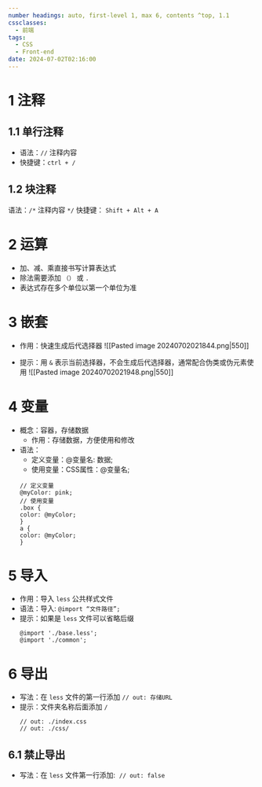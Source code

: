 ```yaml
---
number headings: auto, first-level 1, max 6, contents ^top, 1.1
cssclasses:
  - 前端
tags:
  - CSS
  - Front-end
date: 2024-07-02T02:16:00
---
```

# 1 注释
## 1.1 单行注释
- 语法：`//` 注释内容
- 快捷键：`ctrl + /`
## 1.2 块注释
语法：`/*` 注释内容 `*/`
快捷键： `Shift + Alt + A`
# 2 运算
- 加、减、乘直接书写计算表达式
- 除法需要添加 `（）` 或 `.`
- 表达式存在多个单位以第一个单位为准

# 3 嵌套
- 作用：快速生成后代选择器
![[Pasted image 20240702021844.png|550]]


- 提示：用 `&` 表示当前选择器，不会生成后代选择器，通常配合伪类或伪元素使用
![[Pasted image 20240702021948.png|550]]
# 4 变量
- 概念：容器，存储数据
	- 作用：存储数据，方便使用和修改
- 语法：
	- 定义变量：@变量名: 数据;
	- 使用变量：CSS属性：@变量名;
	```less
	// 定义变量
	@myColor: pink;
	// 使用变量
	.box {
	color: @myColor;
	}
	a {
	color: @myColor;
	}
	```

# 5 导入
- 作用：导入 `less` 公共样式文件
- 语法：导入: `@import “文件路径”;`
- 提示：如果是 `less` 文件可以省略后缀
	```less
	@import './base.less';
	@import './common';
	```

# 6 导出
- 写法：在 `less` 文件的第一行添加 `// out: 存储URL`
- 提示：文件夹名称后面添加 `/`
	```less
	// out: ./index.css
	// out: ./css/
	```
## 6.1 禁止导出
- 写法：在 `less` 文件第一行添加:  `// out: false`
















